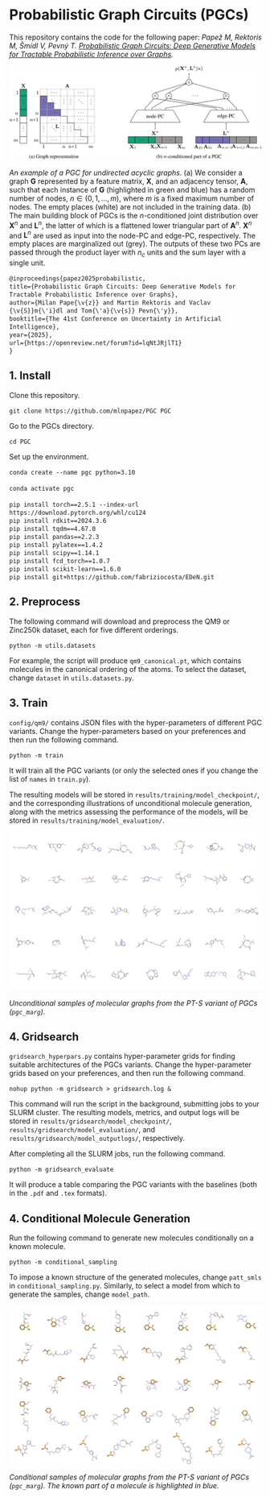 # Probabilistic Graph Circuits (PGCs)

This repository contains the code for the following paper: *Papež M, Rektoris M, Šmídl V, Pevný T. [Probabilistic Graph Circuits: Deep Generative Models for Tractable Probabilistic Inference over Graphs](https://openreview.net/forum?id=lqNtJRjlT1&referrer=%5BAuthor%20Console%5D(%2Fgroup%3Fid%3Dauai.org%2FUAI%2F2025%2FConference%2FAuthors%23your-submissions)).*

<!-- ![](plots/pgc.png "An example of a PGC for undirected acyclic graphs.") -->

<img src="plots/pgc.png"/>

*An example of a PGC for undirected acyclic graphs.* (a) We consider a graph $`\mathbf{G}`$ represented by a feature matrix, $`\mathbf{X}`$, and an adjacency tensor, $`\mathbf{A}`$, such that each instance of $`\mathbf{G}`$ (highlighted in green and blue) has a random number of nodes, $`n\in(0,1,\ldots,m)`$, where $`m`$ is a fixed maximum number of nodes. The empty places (white) are not included in the training data. (b) The main building block of PGCs is the $`n`$-conditioned joint distribution over $`\mathbf{X}^n`$ and $`\mathbf{L}^n`$, the latter of which is a flattened lower triangular part of $`\mathbf{A}^n`$. $`\mathbf{X}^n`$ and $`\mathbf{L}^n`$ are used as input into the node-PC and edge-PC, respectively. The empty places are marginalized out (grey). The outputs of these two PCs are passed through the product layer with $`n_c`$ units and the sum layer with a single unit.

```
@inproceedings{papez2025probabilistic,
title={Probabilistic Graph Circuits: Deep Generative Models for Tractable Probabilistic Inference over Graphs},
author={Milan Pape{\v{z}} and Martin Rektoris and Vaclav {\v{S}}m{\'i}dl and Tom{\'a}{\v{s}} Pevn{\'y}},
booktitle={The 41st Conference on Uncertainty in Artificial Intelligence},
year={2025},
url={https://openreview.net/forum?id=lqNtJRjlT1}
}
```

## 1. Install

Clone this repository.
```
git clone https://github.com/mlnpapez/PGC PGC
```

Go to the PGCs directory.
```
cd PGC
```

Set up the environment.
```
conda create --name pgc python=3.10

conda activate pgc

pip install torch==2.5.1 --index-url https://download.pytorch.org/whl/cu124
pip install rdkit==2024.3.6
pip install tqdm==4.67.0
pip install pandas==2.2.3
pip install pylatex==1.4.2
pip install scipy==1.14.1
pip install fcd_torch==1.0.7
pip install scikit-learn==1.6.0
pip install git+https://github.com/fabriziocosta/EDeN.git
```

## 2. Preprocess
The following command will download and preprocess the QM9 or Zinc250k dataset, each for five different orderings.
```
python -m utils.datasets
```
For example, the script will produce `qm9_canonical.pt`, which contains molecules in the canonical ordering of the atoms. To select the dataset, change `dataset` in `utils.datasets.py`.

## 3. Train
`config/qm9/` contains JSON files with the hyper-parameters of different PGC variants. Change the hyper-parameters based on your preferences and then run the following command.
```
python -m train
```
It will train all the PGC variants (or only the selected ones if you change the list of `names` in `train.py`).

The resulting models will be stored in `results/training/model_checkpoint/`, and the corresponding illustrations of unconditional molecule generation, along with the metrics assessing the performance of the models, will be stored in `results/training/model_evaluation/`.

<img src="plots/unconditional_generation.png" width="600"/>

*Unconditional samples of molecular graphs from the PT-S variant of PGCs (`pgc_marg`).*

## 4. Gridsearch
`gridsearch_hyperpars.py` contains hyper-parameter grids for finding suitable architectures of the PGCs variants. Change the hyper-parameter grids based on your preferences, and then run the following command.
```
nohup python -m gridsearch > gridsearch.log &
```
This command will run the script in the background, submitting jobs to your SLURM cluster. The resulting models, metrics, and output logs will be stored in `results/gridsearch/model_checkpoint/`, `results/gridsearch/model_evaluation/`, and `results/gridsearch/model_outputlogs/`, respectively.

After completing all the SLURM jobs, run the following command.
```
python -m gridsearch_evaluate
```
It will produce a table comparing the PGC variants with the baselines (both in the `.pdf` and `.tex` formats).

## 4. Conditional Molecule Generation
Run the following command to generate new molecules conditionally on a known molecule.
```
python -m conditional_sampling
```
To impose a known structure of the generated molecules, change `patt_smls` in `conditional_sampling.py`. Similarly, to select a model from which to generate the samples, change `model_path`.

<img src="plots/conditional_generation.png" width="600"/>

*Conditional samples of molecular graphs from the PT-S variant of PGCs (`pgc_marg`). The known part of a molecule is highlighted in blue.*
